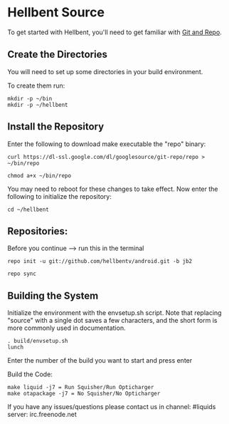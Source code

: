 Hellbent Source
===================
To get started with Hellbent, you'll need to get
familiar with [Git and Repo](http://source.android.com/source/version-control.html).

Create the Directories
----------------------

You will need to set up some directories in your build environment.

To create them run:

    mkdir -p ~/bin
    mkdir -p ~/hellbent

Install the Repository
----------------------

Enter the following to download make executable the "repo" binary:

    curl https://dl-ssl.google.com/dl/googlesource/git-repo/repo > ~/bin/repo

    chmod a+x ~/bin/repo

You may need to reboot for these changes to take effect. 
Now enter the following to initialize the repository:

    cd ~/hellbent

Repositories:
---------------

Before you continue --> run this in the terminal

    repo init -u git://github.com/hellbentv/android.git -b jb2

    repo sync

Building the System
---------------

Initialize the environment with the envsetup.sh script. Note that replacing "source" with a single dot saves a few characters, and the short form is more commonly used in documentation.

    . build/envsetup.sh
    lunch

Enter the number of the build you want to start and press enter

Build the Code:

    make liquid -j7 = Run Squisher/Run Opticharger
    make otapackage -j7 = No Squisher/No Opticharger

If you have any issues/questions please contact us in channel: #liquids server: irc.freenode.net
